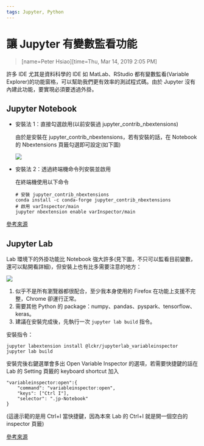 ```yaml
---
tags: Jupyter, Python
---
```


# 讓 Jupyter 有變數監看功能

> [name=Peter Hsiao][time=Thu, Mar 14, 2019 2:05 PM]

許多 IDE 尤其是資料科學的 IDE 如 MatLab、RStudio 都有變數監看(Variable Explorer)的功能窗格，可以幫助我們更有效率的測試程式碼。由於 Jupyter 沒有內建此功能，要實現必須要透過外掛。

## Jupyter Notebook

- 安裝法 1：直接勾選啟用(以前安裝過 jupyter_contrib_nbextensions)

  由於是安裝在 jupyter_contrib_nbextensions，若有安裝的話，在 Notebook 的 Nbextensions 頁籤勾選即可設定(如下圖)

  ![](https://i.imgur.com/XrYwOiQ.png)


- 安裝法 2：透過終端機命令列安裝並啟用
  
  在終端機使用以下命令
  
  ```shell=
  # 安裝 jupyter_contrib_nbextensions
  conda install -c conda-forge jupyter_contrib_nbextensions
  # 啟用 varInspector/main
  jupyter nbextension enable varInspector/main
  ```

[參考來源](https://volderette.de/jupyter-notebook-variable-explorer/)

## Jupyter Lab 

Lab 環境下的外掛功能比 Notebook 強大許多(見下圖，不只可以監看目前變數，還可以點開看詳細)，但安裝上也有比多需要注意的地方：

![](https://i.imgur.com/mR6z2WG.gif)

1. 似乎不是所有瀏覽器都很配合，至少我本身使用的 Firefox 在功能上支援不完整，Chrome 卻運行正常。
2. 需要其他 Python 的 package：numpy、pandas、pyspark、tensorflow、keras。
3. 建議在安裝完成後，先執行一次 `jupyter lab build` 指令。

安裝指令：

```shell=
jupyter labextension install @lckr/jupyterlab_variableinspector
jupyter lab build
```

安裝完後右鍵選單會多出 Open Variable Inspector 的選項，若需要快捷鍵的話在 Lab 的 Setting 頁籤的 keyboard shortcut 加入

```javascript=
"variableinspector:open":{
    "command": "variableinspector:open",
    "keys": ["Ctrl I"],
    "selector": ".jp-Notebook"
}
```

(這邊示範的是用 Ctrl+I 當快捷鍵，因為本來 Lab 的 Ctrl+I 就是開一個空白的 inspector 頁籤)

[參考來源](https://github.com/lckr/jupyterlab-variableInspector)
